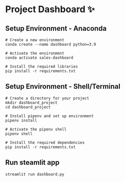 
# Project Dashboard ✨

## Setup Environment - Anaconda
```
# Create a new environment
conda create --name dashboard python=3.9

# Activate the environment
conda activate sales-dashboard

# Install the required libraries
pip install -r requirements.txt
```

## Setup Environment - Shell/Terminal
```
# Create a directory for your project
mkdir dashboard_project
cd dashboard_project

# Install pipenv and set up environment
pipenv install

# Activate the pipenv shell
pipenv shell

# Install the required dependencies
pip install -r requirements.txt
```

## Run steamlit app
```
streamlit run dashboard.py
```

